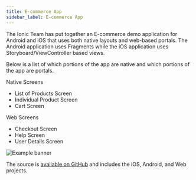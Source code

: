 ```yaml
---
title: E-commerce App
sidebar_label: E-commerce App
---
```


The Ionic Team has put together an E-commerce demo application for Android and iOS that uses both native layouts and web-based portals. The Android application uses Fragments while the iOS application uses Storyboard/ViewController based views.

Below is a list of which portions of the app are native and which portions of the app are portals.

Native Screens

- List of Products Screen
- Individual Product Screen
- Cart Screen

Web Screens

- Checkout Screen
- Help Screen
- User Details Screen

![Example banner](/img/ecommerce-storyboard.svg)

The source is [available on GitHub](https://github.com/ionic-team/portals-ecommerce-demo/) and includes the iOS, Android, and Web projects.
